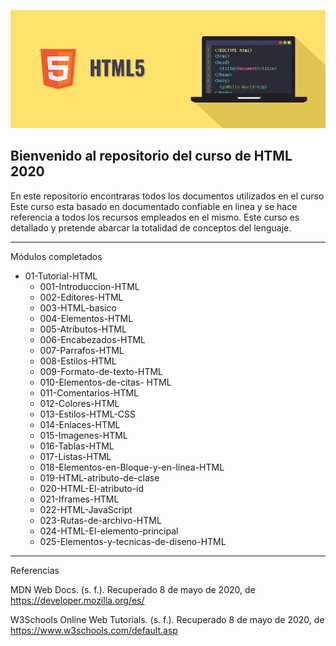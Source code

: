 
![Image](img/htmlportada.png) 



## Bienvenido al repositorio del curso de HTML 2020


En este repositorio encontraras todos los documentos utilizados en el curso  Este curso esta basado en documentado confiable en linea  y se hace referencia a todos los recursos  empleados en el mismo. Este curso es detallado y pretende abarcar  la totalidad de conceptos del lenguaje. 

---

Módulos completados 
 
- 01-Tutorial-HTML
	- 001-Introduccion-HTML
	- 002-Editores-HTML
	- 003-HTML-basico
	- 004-Elementos-HTML
	- 005-Atributos-HTML
	- 006-Encabezados-HTML
	- 007-Parrafos-HTML
	- 008-Estilos-HTML
	- 009-Formato-de-texto-HTML
	- 010-Elementos-de-citas- HTML
	- 011-Comentarios-HTML
	- 012-Colores-HTML
	- 013-Estilos-HTML-CSS
	- 014-Enlaces-HTML
	- 015-Imagenes-HTML
	- 016-Tablas-HTML
	- 017-Listas-HTML
	- 018-Elementos-en-Bloque-y-en-línea-HTML
	- 019-HTML-atributo-de-clase
	- 020-HTML-El-atributo-id
	- 021-Iframes-HTML
	- 022-HTML-JavaScript
	- 023-Rutas-de-archivo-HTML
	- 024-HTML-El-elemento-principal
	- 025-Elementos-y-tecnicas-de-diseno-HTML

---

Referencias 



MDN Web Docs. (s. f.). Recuperado 8 de mayo de 2020, de https://developer.mozilla.org/es/

W3Schools Online Web Tutorials. (s. f.). Recuperado 8 de mayo de 2020, de https://www.w3schools.com/default.asp
